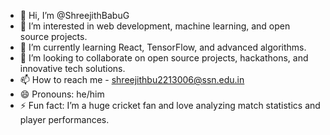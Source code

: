 - 👋 Hi, I’m @ShreejithBabuG
- 👀 I’m interested in web development, machine learning, and open source projects.
- 🌱  I’m currently learning React, TensorFlow, and advanced algorithms.
- 💞️ I’m looking to collaborate on open source projects, hackathons, and innovative tech solutions.
- 📫 How to reach me - shreejithbu2213006@ssn.edu.in 
- 😄 Pronouns: he/him
- ⚡ Fun fact: I’m a huge cricket fan and love analyzing match statistics and player performances.

<!---
ShreejithBabuG/ShreejithBabuG is a ✨ special ✨ repository because its `README.md` (this file) appears on your GitHub profile.
You can click the Preview link to take a look at your changes.
--->
